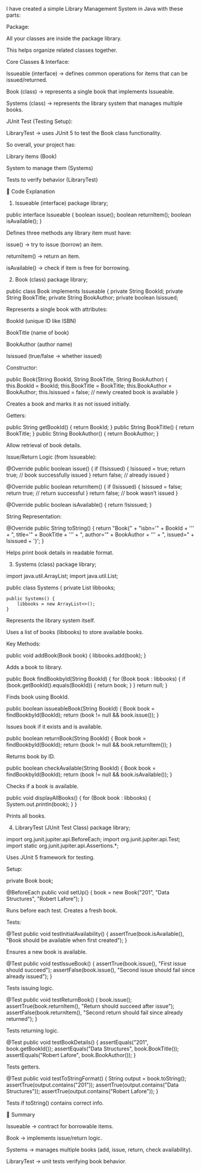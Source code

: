 I have created a simple Library Management System in Java with these parts:

Package:

All your classes are inside the package library.

This helps organize related classes together.

Core Classes & Interface:

Issueable (interface) → defines common operations for items that can be issued/returned.

Book (class) → represents a single book that implements Issueable.

Systems (class) → represents the library system that manages multiple books.

JUnit Test (Testing Setup):

LibraryTest → uses JUnit 5 to test the Book class functionality.

So overall, your project has:

Library items (Book)

System to manage them (Systems)

Tests to verify behavior (LibraryTest)

🔹 Code Explanation
1. Issueable (interface)
package library;

public interface Issueable {
    boolean issue();
    boolean returnItem();
    boolean isAvailable();
}


Defines three methods any library item must have:

issue() → try to issue (borrow) an item.

returnItem() → return an item.

isAvailable() → check if item is free for borrowing.


2. Book (class)
package library;

public class Book implements Issueable {
    private String BookId;
    private String BookTitle;
    private String BookAuthor;
    private boolean Isissued;


Represents a single book with attributes:

BookId (unique ID like ISBN)

BookTitle (name of book)

BookAuthor (author name)

Isissued (true/false → whether issued)

Constructor:

public Book(String BookId, String BookTitle, String BookAuthor) {
    this.BookId = BookId;
    this.BookTitle = BookTitle;
    this.BookAuthor = BookAuthor;
    this.Isissued = false;  // newly created book is available
}


Creates a book and marks it as not issued initially.

Getters:

public String getBookId() { return BookId; }
public String BookTitle() { return BookTitle; }
public String BookAuthor() { return BookAuthor; }


Allow retrieval of book details.

Issue/Return Logic (from Issueable):

@Override
public boolean issue() {
    if (!Isissued) {
        Isissued = true;
        return true;   // book successfully issued
    }
    return false;      // already issued
}

@Override
public boolean returnItem() {
    if (Isissued) {
        Isissued = false;
        return true;   // return successful
    }
    return false;      // book wasn’t issued
}

@Override
public boolean isAvailable() {
    return !Isissued;
}


String Representation:

@Override
public String toString() {
    return "Book{" +
            "isbn='" + BookId + '\'' +
            ", title='" + BookTitle + '\'' +
            ", author='" + BookAuthor + '\'' +
            ", issued=" + Isissued +
            '}';
}


Helps print book details in readable format.

3. Systems (class)
package library;

import java.util.ArrayList;
import java.util.List;

public class Systems {
    private List<Book> libbooks;

    public Systems() {
        libbooks = new ArrayList<>();
    }


Represents the library system itself.

Uses a list of books (libbooks) to store available books.

Key Methods:

public void addBook(Book book) {
    libbooks.add(book);
}


Adds a book to library.

public Book findBookbyId(String BookId) {
    for (Book book : libbooks) {
        if (book.getBookId().equals(BookId)) {
            return book;
        }
    }
    return null;
}


Finds book using BookId.

public boolean issueableBook(String BookId) {
    Book book = findBookbyId(BookId);
    return (book != null && book.issue());
}


Issues book if it exists and is available.

public boolean returnBook(String BookId) {
    Book book = findBookbyId(BookId);
    return (book != null && book.returnItem());
}


Returns book by ID.

public boolean checkAvailable(String BookId) {
    Book book = findBookbyId(BookId);
    return (book != null && book.isAvailable());
}


Checks if a book is available.

public void displayAllBooks() {
    for (Book book : libbooks) {
        System.out.println(book);
    }
}


Prints all books.

4. LibraryTest (JUnit Test Class)
package library;

import org.junit.jupiter.api.BeforeEach;
import org.junit.jupiter.api.Test;
import static org.junit.jupiter.api.Assertions.*;


Uses JUnit 5 framework for testing.

Setup:

private Book book;

@BeforeEach
public void setUp() {
    book = new Book("201", "Data Structures", "Robert Lafore");
}


Runs before each test. Creates a fresh book.

Tests:

@Test
public void testInitialAvailability() {
    assertTrue(book.isAvailable(), "Book should be available when first created");
}


Ensures a new book is available.

@Test
public void testIssueBook() {
    assertTrue(book.issue(), "First issue should succeed");
    assertFalse(book.issue(), "Second issue should fail since already issued");
}


Tests issuing logic.

@Test
public void testReturnBook() {
    book.issue();
    assertTrue(book.returnItem(), "Return should succeed after issue");
    assertFalse(book.returnItem(), "Second return should fail since already returned");
}


Tests returning logic.

@Test
public void testBookDetails() {
    assertEquals("201", book.getBookId());
    assertEquals("Data Structures", book.BookTitle());
    assertEquals("Robert Lafore", book.BookAuthor());
}


Tests getters.

@Test
public void testToStringFormat() {
    String output = book.toString();
    assertTrue(output.contains("201"));
    assertTrue(output.contains("Data Structures"));
    assertTrue(output.contains("Robert Lafore"));
}


Tests if toString() contains correct info.

🔹 Summary

Issueable → contract for borrowable items.

Book → implements issue/return logic.

Systems → manages multiple books (add, issue, return, check availability).

LibraryTest → unit tests verifying book behavior.
